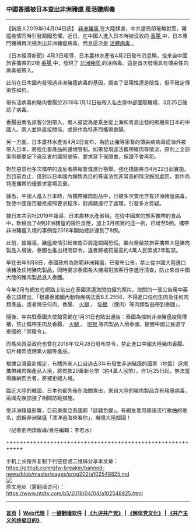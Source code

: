 ### 中國香腸被日本查出非洲豬瘟 是活體病毒
------------------------

<div class="post_content" itemprop="articleBody">
 <p>
  【新唐人2019年04月04日訊】
  <a href="https://www.ntdtv.com/b5/非洲豬瘟.htm">
   非洲豬瘟
  </a>
  在大陸肆虐，中共當局卻毫無對策，豬瘟疫情同時引發鄰國恐懼。近日，在中國人進入日本時被沒收的
  <a href="https://www.ntdtv.com/b5/香腸.htm">
   香腸
  </a>
  中，日本專門機構再次檢測出非洲豬瘟病毒，而且這次是
  <a href="https://www.ntdtv.com/b5/活體病毒.htm">
   活體病毒
  </a>
  。
 </p>
 <p>
  《日本經濟新聞》4月3日報導，日本農林水產省4月2日發布消息稱，從來自中國旅客攜帶的2根
  <a href="https://www.ntdtv.com/b5/香腸.htm">
   香腸
  </a>
  中，發現了
  <a href="https://www.ntdtv.com/b5/非洲豬瘟.htm">
   非洲豬瘟
  </a>
  的活病毒。這是首次發現具有傳染性的病毒被帶入。
 </p>
 <p>
  此前在日本國內發現過非洲豬瘟病毒的基因，調查了呈陽性還是陰性，但不確定傳染性如何。
 </p>
 <p>
  帶有活病毒的豬肉香腸於2019年1月12日被帶入名古屋中部國際機場，3月25日確認了病毒。
 </p>
 <p>
  香腸由兩名旅客分別帶入，兩人被認為是乘坐從上海和青島出發的飛機來日本的中國人。兩人並無直接關係，或是作為特產而攜帶香腸。
 </p>
 <p>
  另一方面，日本農林水產省4月2日宣布，為防止豬等家畜的傳染病病毒從海外被帶入日本，將強化畜產品的邊境管制。如果發現違法攜帶豬肉等情況，原則上全部案例都要記下違反者的護照號等，要求寫下保證書，保證不會再犯。
 </p>
 <p>
  對於惡意地多次攜帶的違反者將報警或進行檢舉。強化措施將自4月22日起實施。到目前為止，僅對以日本國內銷售為目的等違法性非常高的情況施加處罰，而作為特產攜帶的僅要求當場丟棄。
 </p>
 <p>
  據悉，中國人進入日本時，所攜帶豬肉製品中，已被多次查出含有非洲豬瘟病毒，致使中國是否嚴格按照要求程序，對病豬進行了處理，引發多方質疑。
 </p>
 <p>
  據日本共同社2019年報導，日本農林水產省稱，在從中國來的旅客攜帶的食品中，新檢出了4例非洲豬瘟的陽性反應，加上3月核實的這一例，已增至5例。攜帶非洲豬瘟入境的事例從2018年開始總計達到了8例。
 </p>
 <p>
  此前，據報導，豬瘟疫情引起東南亞周邊鄰國恐慌。繼台灣嚴禁旅客攜帶大陸豬肉製品入境後，泰國也推出相關禁令，違者將被罰最高約4萬人民幣或2年監禁。
 </p>
 <p>
  早在去年9月8日，泰國政府為防範非洲豬瘟，已發布公告，禁止從中國大陸進口活豬及任何豬肉製品，同時要求泰國各大機場對旅客行李進行清查，防止來自中國大陸的豬肉製品進入泰國。
 </p>
 <p>
  今年2月有網友在網路上貼出在泰國清邁海關拍攝的照片，海關的一張公告用中英泰三語標出，「根據泰國國內動物疾病法案B.E.2558，不得進口任何生肉及任何肉類產品，或者將任何肉、香腸、
  <a href="https://www.ntdtv.com/b5/火腿.htm">
   火腿
  </a>
  、
  <a href="https://www.ntdtv.com/b5/培根.htm">
   培根
  </a>
  （煙肉）等肉類製品帶到泰國」。
 </p>
 <p>
  隨後，中共駐泰國大使館官網在1月31日也貼出通告：泰國為控制非洲豬瘟疫情傳播，禁止攜帶生肉及香腸、
  <a href="https://www.ntdtv.com/b5/火腿.htm">
   火腿
  </a>
  、
  <a href="https://www.ntdtv.com/b5/培根.htm">
   培根
  </a>
  等肉製品入境泰國，提醒中國公民遵守泰國的「禁豬令」。
 </p>
 <p>
  而馬來西亞政府也曾在2018年12月28日發布禁令，禁止進口中國大陸豬肉香腸、切片豬肉或煙熏火腿等產品。
 </p>
 <p>
  根據台灣最新規定，有關外來人口自過去3年有發生非洲豬瘟的國家（地區）違規攜帶豬肉類產品入境，將罰款20萬新台幣（約4萬人民幣）。自1月25日起，無法當場繳納罰金者，將被拒絕入境。
 </p>
 <p>
  臨近大陸的韓國、日本也都先後在海關查出，來自大陸的豬肉製品含有豬瘟病毒，兩國先後加強了相關防範措施。
 </p>
 <p>
  受非洲豬瘟影響，目前東南亞各國都「談豬色變」。有網友套用華語流行歌曲的歌名，戲稱非洲豬瘟「漂洋過海來看你」，嚇壞大陸鄰國！
 </p>
 <p>
  （記者劉明煥報導/責任編輯：李若水）
 </p>
 <div class="single_ad">
 </div>
</div>

+++++++++++++++++++++++++++++++++++++++++++++++++++++++++++<br/><br/>
手机上长按并复制下列链接或二维码分享本文章：<br/>
https://github.com/gfw-breaker/banned-news/blob/master/pages/prog202/a102548825.md <br/>
<a href='https://github.com/gfw-breaker/banned-news/blob/master/pages/prog202/a102548825.md'><img src='https://github.com/gfw-breaker/banned-news/blob/master/pages/prog202/a102548825.md.png'/></a> <br/>
原文地址（需翻墙访问）：https://www.ntdtv.com/b5/2019/04/04/a102548825.html


------------------------
#### [首页](https://github.com/gfw-breaker/banned-news/blob/master/README.md) &nbsp;|&nbsp; [Web代理](https://github.com/labour-camp/helloworld) &nbsp;|&nbsp; [一键翻墙软件](https://github.com/gfw-breaker/nogfw/blob/master/README.md) &nbsp;| [《九评共产党》](https://github.com/gfw-breaker/9ping.md/blob/master/README.md#九评之一评共产党是什么) | [《解体党文化》](https://github.com/gfw-breaker/jtdwh.md/blob/master/README.md) | [《共产主义的终极目的》](https://github.com/gfw-breaker/gczydzjmd.md/blob/master/README.md)

